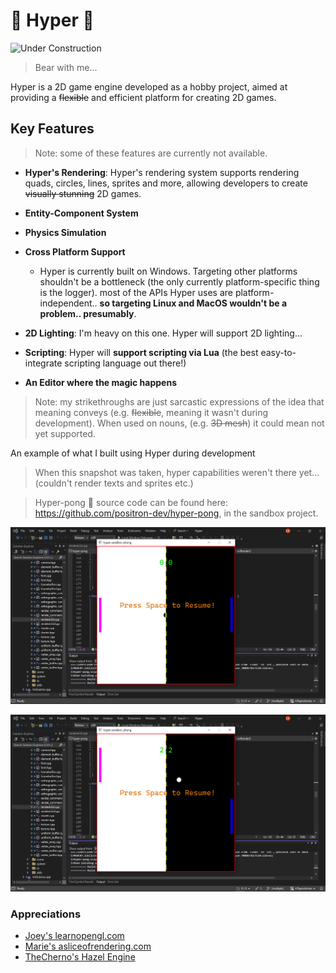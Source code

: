 # 🔗 Hyper 🚂

![Under Construction](https://img.shields.io/badge/Hyper_🚂-under_construction-orange.svg?)

> Bear with me...

Hyper is a 2D game engine developed as a hobby project, aimed at providing a ~~flexible~~ and efficient platform for creating 2D games.

## Key Features

> Note: some of these features are currently not available.

- **Hyper's Rendering**: Hyper's rendering system supports rendering quads, circles, lines, sprites and more, allowing developers to create ~~visually stunning~~ 2D games.

- **Entity-Component System**

- **Physics Simulation**

- **Cross Platform Support**

  - Hyper is currently built on Windows. Targeting other platforms shouldn't be a bottleneck (the only currently platform-specific thing is the logger). most of the APIs Hyper uses are platform-independent.. **so targeting Linux and MacOS wouldn't be a problem.. presumably**.

- **2D Lighting**: I'm heavy on this one. Hyper will support 2D lighting...

- **Scripting**: Hyper will **support scripting via Lua** (the best easy-to-integrate scripting language out there!)

- **An Editor where the magic happens**

> Note: my strikethroughs are just sarcastic expressions of the idea that meaning conveys (e.g. ~~flexible~~, meaning it wasn't during development). When used on nouns, (e.g. ~~3D mesh~~) it could mean not yet supported.

An example of what I built using Hyper during development

> When this snapshot was taken, hyper capabilities weren't there yet... (couldn't render texts and sprites etc.)

> Hyper-pong 🌚 source code can be found here: https://github.com/positron-dev/hyper-pong, in the sandbox project.

![](./screenshots/pong1.png)

![](./screenshots/pong2.png)

### Appreciations

- [Joey's learnopengl.com](https://learnopengl.com/)
- [Marie's asliceofrendering.com](https://asliceofrendering.com/scene%20helper/2020/01/05/InfiniteGrid/)
- [TheCherno's Hazel Engine](https://github.com/TheCherno/Hazel)
